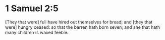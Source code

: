 # 1 Samuel 2:5

[They that were] full have hired out themselves for bread; and [they that were] hungry ceased: so that the barren hath born seven; and she that hath many children is waxed feeble.